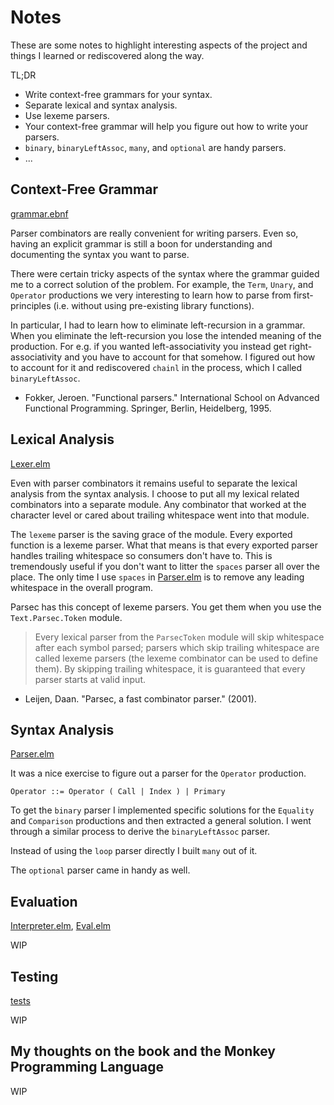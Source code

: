 # Notes

These are some notes to highlight interesting aspects of the project and things
I learned or rediscovered along the way.

TL;DR

- Write context-free grammars for your syntax.
- Separate lexical and syntax analysis.
- Use lexeme parsers.
- Your context-free grammar will help you figure out how to write your parsers.
- `binary`, `binaryLeftAssoc`, `many`, and `optional` are handy parsers.
- ...

## Context-Free Grammar

[grammar.ebnf](grammar.ebnf)

Parser combinators are really convenient for writing parsers. Even so, having
an explicit grammar is still a boon for understanding and documenting the syntax
you want to parse.

There were certain tricky aspects of the syntax where the grammar guided me to
a correct solution of the problem. For example, the `Term`, `Unary`, and
`Operator` productions we very interesting to learn how to parse from
first-principles (i.e. without using pre-existing library functions).

In particular, I had to learn how to eliminate left-recursion in a grammar.
When you eliminate the left-recursion you lose the intended meaning of the
production. For e.g. if you wanted left-associativity you instead get
right-associativity and you have to account for that somehow. I figured out how
to account for it and rediscovered `chainl` in the process, which I called
`binaryLeftAssoc`.

- Fokker, Jeroen. "Functional parsers." International School on Advanced Functional Programming. Springer, Berlin, Heidelberg, 1995.

## Lexical Analysis

[Lexer.elm](src/Monkey/Lexer.elm)

Even with parser combinators it remains useful to separate the lexical analysis
from the syntax analysis. I choose to put all my lexical related combinators
into a separate module. Any combinator that worked at the character level or
cared about trailing whitespace went into that module.

The `lexeme` parser is the saving grace of the module. Every exported function
is a lexeme parser. What that means is that every exported parser handles
trailing whitespace so consumers don't have to. This is tremendously useful if
you don't want to litter the `spaces` parser all over the place. The only time I
use `spaces` in [Parser.elm](src/Monkey/Parser.elm) is to remove any leading
whitespace in the overall program.

Parsec has this concept of lexeme parsers. You get them when you use the
`Text.Parsec.Token` module.

> Every lexical parser from the `ParsecToken` module will skip whitespace after each symbol parsed; parsers which skip trailing whitespace are called lexeme parsers (the lexeme combinator can be used to define them). By skipping trailing whitespace, it is guaranteed that every parser starts at valid input.

- Leijen, Daan. "Parsec, a fast combinator parser." (2001).

## Syntax Analysis

[Parser.elm](src/Monkey/Parser.elm)

It was a nice exercise to figure out a parser for the `Operator` production.

```
Operator ::= Operator ( Call | Index ) | Primary
```

To get the `binary` parser I implemented specific solutions for the `Equality`
and `Comparison` productions and then extracted a general solution. I went
through a similar process to derive the `binaryLeftAssoc` parser.

Instead of using the `loop` parser directly I built `many` out of it.

The `optional` parser came in handy as well.

## Evaluation

[Interpreter.elm](src/Monkey/Interpreter.elm), [Eval.elm](src/Monkey/Eval.elm)

WIP

## Testing

[tests](tests/Test/Monkey)

WIP

## My thoughts on the book and the Monkey Programming Language

WIP
